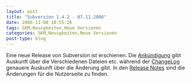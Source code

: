 ```yaml
---
layout: post
title: "Subversion 1.4.2 - 07.11.2006"
date: 2006-11-08 10:55:26
tags: SKM,Neuigkeiten,Neue Versionen
categories: SKM,Neuigkeiten,Neue Versionen
post-type: blog
---
```

Eine neue Release von Subversion ist erschienen. Die <a href="http://subversion.tigris.org/servlets/NewsItemView?newsItemID=1755"  title="Ankündigung">Ankündigung</a> gibt Auskunft über die Verschiedenen Dateien etc. während 
der <a href="http://svn.collab.net/repos/svn/tags/1.4.2/CHANGES"  title="ChangeLog">ChangeLog</a> genauere Auskunft über die Änderung gibt. In den <a href="http://subversion.tigris.org/svn_1.4_releasenotes.html"  title="Release Notes">Release Notes</a> sind die Änderungen für die Nutzerseite zu finden.
